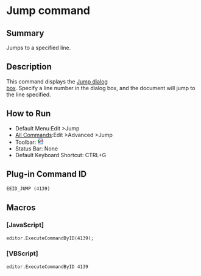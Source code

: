 # Jump command

## Summary

Jumps to a specified line.

## Description

This command displays the [Jump dialog \
box](../../dlg/jump/index). Specify a line number in the dialog box, and the document will jump to the line
specified.

## How to Run

- Default Menu:Edit \>Jump
- [All Commands](../tools/all_commands):Edit \>Advanced
\>Jump
- Toolbar: ![](../../images/jump.gif)
- Status Bar: None
- Default Keyboard Shortcut: CTRL+G

## Plug-in Command ID

```
EEID_JUMP (4139)
```

## Macros

### \[JavaScript\]

```
editor.ExecuteCommandByID(4139);
```

### \[VBScript\]

```
editor.ExecuteCommandByID 4139
```
